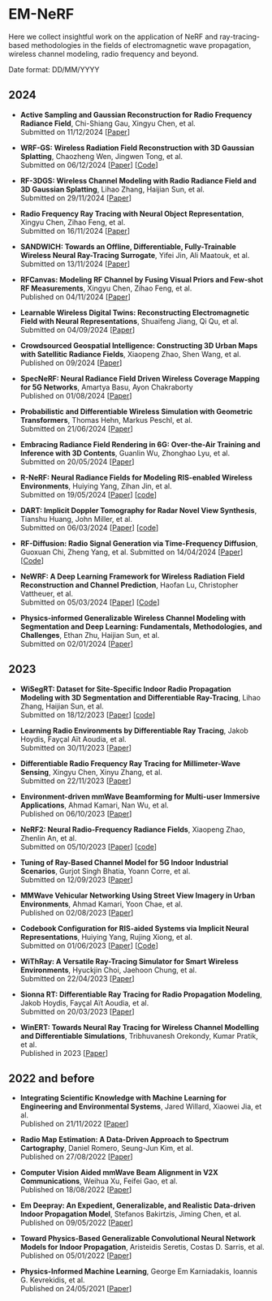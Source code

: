 # EM-NeRF
Here we collect insightful work on the application of NeRF and ray-tracing-based methodologies in the fields of electromagnetic wave propagation, wireless channel modeling, radio frequency and beyond. 
  
Date format: DD/MM/YYYY

## 2024 

* **Active Sampling and Gaussian Reconstruction for Radio Frequency Radiance Field**, Chi-Shiang Gau, Xingyu Chen, et al.  
Submitted on 11/12/2024
  [[Paper](https://arxiv.org/abs/2412.08003)]

* **WRF-GS: Wireless Radiation Field Reconstruction with 3D Gaussian Splatting**, Chaozheng Wen, Jingwen Tong, et al.  
Submitted on 06/12/2024
  [[Paper](https://arxiv.org/abs/2412.04832)]
  [[Code](https://github.com/wenchaozheng/WRF-GS)]
  

* **RF-3DGS: Wireless Channel Modeling with Radio Radiance Field and 3D Gaussian Splatting**, Lihao Zhang, Haijian Sun, et al.  
Submitted on 29/11/2024
  [[Paper](https://arxiv.org/abs/2411.19420)]

* **Radio Frequency Ray Tracing with Neural Object Representation**, Xingyu Chen, Zihao Feng, et al.  
Submitted on 16/11/2024
  [[Paper](https://arxiv.org/abs/2411.18635)]

* **SANDWICH: Towards an Offline, Differentiable, Fully-Trainable Wireless Neural Ray-Tracing Surrogate**, Yifei Jin, Ali Maatouk, et al.  
Submitted on 13/11/2024
  [[Paper](https://arxiv.org/abs/2411.08767)]

* **RFCanvas: Modeling RF Channel by Fusing Visual Priors and Few-shot RF Measurements**, Xingyu Chen, Zihao Feng, et al.  
Published on 04/11/2024
  [[Paper](https://dl.acm.org/doi/10.1145/3666025.3699351)]

* **Learnable Wireless Digital Twins: Reconstructing Electromagnetic Field with Neural Representations**, Shuaifeng Jiang, Qi Qu, et al.  
Submitted on 04/09/2024
  [[Paper](https://arxiv.org/abs/2409.02564)]

* **Crowdsourced Geospatial Intelligence: Constructing 3D Urban Maps with Satellitic Radiance Fields**, Xiaopeng Zhao, Shen Wang, et al.  
Published on 09/2024
  [[Paper](https://dl.acm.org/doi/pdf/10.1145/3678572)]

* **SpecNeRF: Neural Radiance Field Driven Wireless Coverage Mapping for 5G Networks**, Amartya Basu, Ayon Chakraborty  
Published on 01/08/2024
  [[Paper](https://dl.acm.org/doi/10.1145/3641512.3690037)]

* **Probabilistic and Differentiable Wireless Simulation with Geometric Transformers**, Thomas Hehn, Markus Peschl, et al.  
Submitted on 21/06/2024
  [[Paper](https://arxiv.org/abs/2406.14995)]

* **Embracing Radiance Field Rendering in 6G: Over-the-Air Training and Inference with 3D Contents**, Guanlin Wu, Zhonghao Lyu, et al.  
Submitted on 20/05/2024
  [[Paper](https://arxiv.org/abs/2405.12155)]

* **R-NeRF: Neural Radiance Fields for Modeling RIS-enabled Wireless Environments**, Huiying Yang, Zihan Jin, et al.  
Submitted on 19/05/2024
  [[Paper](https://arxiv.org/abs/2405.11541)]
  [[code](https://github.com/Meta-EM-star/R-NeRF)]

* **DART: Implicit Doppler Tomography for Radar Novel View Synthesis**, Tianshu Huang, John Miller, et al.  
Submitted on 06/03/2024 
  [[Paper](https://arxiv.org/abs/2403.03896)]
  [[code](https://github.com/WiseLabCMU/dart)]

* **RF-Diffusion: Radio Signal Generation via Time-Frequency Diffusion**, Guoxuan Chi, Zheng Yang, et al.
Submitted on 14/04/2024
  [[Paper](https://arxiv.org/abs/2404.09140)]
  [[Code](https://github.com/mobicom24/RF-Diffusion)]

* **NeWRF: A Deep Learning Framework for Wireless Radiation Field Reconstruction and Channel Prediction**, Haofan Lu, Christopher Vattheuer, et al.  
Submitted on 05/03/2024 
  [[Paper](https://arxiv.org/abs/2403.03241v2)]
  [[Code](https://github.com/LuHaofan/NeWRF)]

* **Physics-informed Generalizable Wireless Channel Modeling with Segmentation and Deep Learning: Fundamentals, Methodologies, and Challenges**, Ethan Zhu, Haijian Sun, et al.  
Submitted on 02/01/2024
  [[Paper](https://arxiv.org/abs/2401.01288)]

## 2023 

* **WiSegRT: Dataset for Site-Specific Indoor Radio Propagation Modeling with 3D Segmentation and Differentiable Ray-Tracing**, Lihao Zhang, Haijian Sun, et al.  
Submitted on 18/12/2023
  [[Paper](https://arxiv.org/abs/2312.11245)]
  [[code](https://github.com/SunLab-UGA/WiSegRT)]

* **Learning Radio Environments by Differentiable Ray Tracing**, Jakob Hoydis, Fayçal Aït Aoudia, et al.  
Submitted on 30/11/2023
  [[Paper](https://arxiv.org/abs/2311.18558)]

* **Differentiable Radio Frequency Ray Tracing for Millimeter-Wave Sensing**, Xingyu Chen, Xinyu Zhang, et al.  
Submitted on 22/11/2023
  [[Paper](https://arxiv.org/abs/2311.13182)]

* **Environment-driven mmWave Beamforming for Multi-user Immersive Applications**, Ahmad Kamari, Nan Wu, et al.  
Published on 06/10/2023 
  [[Paper](https://dl.acm.org/doi/10.1145/3615452.3617945)]

* **NeRF2: Neural Radio-Frequency Radiance Fields**, Xiaopeng Zhao, Zhenlin An, et al.  
Submitted on 05/10/2023 
  [[Paper](https://dl.acm.org/doi/10.1145/3570361.3592527)]
  [[code](https://github.com/XPengZhao/NeRF2)]

* **Tuning of Ray-Based Channel Model for 5G Indoor Industrial Scenarios**, Gurjot Singh Bhatia, Yoann Corre, et al.  
Submitted on 12/09/2023
  [[Paper](https://arxiv.org/abs/2309.06101)]

* **MMWave Vehicular Networking Using Street View Imagery in Urban Environments**, Ahmad Kamari, Yoon Chae, et al.  
Published on 02/08/2023
  [[Paper](https://dl.acm.org/doi/10.1145/3570361.3613291)]

* **Codebook Configuration for RIS-aided Systems via Implicit Neural Representations**, Huiying Yang, Rujing Xiong, et al.  
Submitted on 01/06/2023
  [[Paper](https://arxiv.org/abs/2306.00544)]
  [[Code](https://github.com/Meta-EM-star/Codebook_Inr)]

* **WiThRay: A Versatile Ray-Tracing Simulator for Smart Wireless Environments**, Hyuckjin Choi, Jaehoon Chung, et al.  
Submitted on 22/04/2023 
  [[Paper](https://arxiv.org/abs/2304.11385)]

* **Sionna RT: Differentiable Ray Tracing for Radio Propagation Modeling**, Jakob Hoydis, Fayçal Aït Aoudia, et al.  
Submitted on 20/03/2023 
  [[Paper](https://arxiv.org/abs/2303.11103)]

* **WinERT: Towards Neural Ray Tracing for Wireless Channel Modelling and Differentiable Simulations**, Tribhuvanesh Orekondy, Kumar Pratik, et al.  
Published in 2023
  [[Paper](https://www.semanticscholar.org/paper/WiNeRT%3A-Towards-Neural-Ray-Tracing-for-Wireless-and-Orekondy-Pratik/e113d13819cf35029c11d171ff039ab01e61226c)]

## 2022 and before
* **Integrating Scientific Knowledge with Machine Learning for Engineering and Environmental Systems**, Jared Willard, Xiaowei Jia, et al.  
Published on 21/11/2022
  [[Paper](https://doi.org/10.1145/3514228)]

* **Radio Map Estimation: A Data-Driven Approach to Spectrum Cartography**, Daniel Romero, Seung-Jun Kim, et al.  
Published on 27/08/2022
  [[Paper](https://ieeexplore.ieee.org/document/9931518)]

* **Computer Vision Aided mmWave Beam Alignment in V2X Communications**, Weihua Xu, Feifei Gao, et al.  
Published on 18/08/2022
  [[Paper](https://ieeexplore.ieee.org/document/9923616)]

* **Em Deepray: An Expedient, Generalizable, and Realistic Data-driven Indoor Propagation Model**, Stefanos Bakirtzis, Jiming Chen, et al.  
Published on 09/05/2022
  [[Paper](https://ieeexplore.ieee.org/document/9771088)]

* **Toward Physics-Based Generalizable Convolutional Neural Network Models for Indoor Propagation**, Aristeidis Seretis, Costas D. Sarris, et al.  
Published on 05/01/2022
  [[Paper](https://ieeexplore.ieee.org/document/9670666)]

* **Physics-Informed Machine Learning**, George Em Karniadakis, Ioannis G. Kevrekidis, et al.  
Published on 24/05/2021
  [[Paper](https://www.nature.com/articles/s42254-021-00314-5)]
